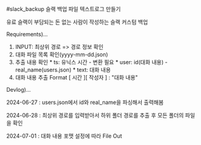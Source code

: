 #slack_backup
슬랙 백업 파일 텍스트로그 만들기

유료 슬랙이 부담되는 돈 없는 사람이 작성하는 슬랙 커스텀 백업

Requirements)...

  1. INPUT: 최상위 경로 => 경로 정보 확인
  2. 대화 파일 목록 확인(yyyy-mm-dd.json)
  3. 추출 내용 확인
    * ts: 유닉스 시간 - 변환 필요
    * user: id(대화 내용) - real_name(users.json)
    * text: 대화 내용
  4. 대화 내용 추출 Format [ 시간 ][ 작성자 ] : "대화 내용"


Devlog)...

2024-06-27 : users.json에서 id와 real_name을 파싱해서 출력해봄

2024-06-28 : 최상위 경로를 입력받아서 하위 폴더 경로를 추출 후 모든 폴더의 파일을 확인

2024-07-01 : 대화 내용 포맷 설정에 따라 File Out
